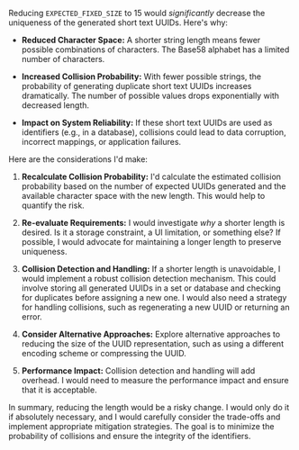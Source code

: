 Reducing `EXPECTED_FIXED_SIZE` to 15 would *significantly* decrease the uniqueness of the generated short text UUIDs.  Here's why:

* **Reduced Character Space:** A shorter string length means fewer possible combinations of characters.  The Base58 alphabet has a limited number of characters.

* **Increased Collision Probability:**  With fewer possible strings, the probability of generating duplicate short text UUIDs increases dramatically. The number of possible values drops exponentially with decreased length.

* **Impact on System Reliability:** If these short text UUIDs are used as identifiers (e.g., in a database), collisions could lead to data corruption, incorrect mappings, or application failures.

Here are the considerations I'd make:

1. **Recalculate Collision Probability:**  I'd calculate the estimated collision probability based on the number of expected UUIDs generated and the available character space with the new length. This would help to quantify the risk.

2. **Re-evaluate Requirements:** I would investigate *why* a shorter length is desired. Is it a storage constraint, a UI limitation, or something else?  If possible, I would advocate for maintaining a longer length to preserve uniqueness.

3. **Collision Detection and Handling:** If a shorter length is unavoidable, I would implement a robust collision detection mechanism. This could involve storing all generated UUIDs in a set or database and checking for duplicates before assigning a new one.  I would also need a strategy for handling collisions, such as regenerating a new UUID or returning an error.

4. **Consider Alternative Approaches:** Explore alternative approaches to reducing the size of the UUID representation, such as using a different encoding scheme or compressing the UUID.

5. **Performance Impact:** Collision detection and handling will add overhead.  I would need to measure the performance impact and ensure that it is acceptable.

In summary, reducing the length would be a risky change. I would only do it if absolutely necessary, and I would carefully consider the trade-offs and implement appropriate mitigation strategies. The goal is to minimize the probability of collisions and ensure the integrity of the identifiers.